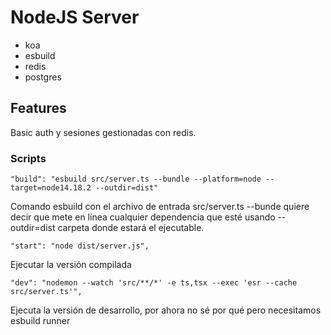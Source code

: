 # NodeJS Server

- koa
- esbuild
- redis
- postgres

## Features

Basic auth y sesiones gestionadas con redis.

### Scripts

`"build": "esbuild src/server.ts --bundle --platform=node --target=node14.18.2 --outdir=dist"`

Comando esbuild con el archivo de entrada src/server.ts
--bunde quiere decir que mete en línea cualquier dependencia que esté usando
--outdir=dist carpeta donde estará el ejecutable.

`"start": "node dist/server.js",`

Ejecutar la versión compilada

`"dev": "nodemon --watch 'src/**/*' -e ts,tsx --exec 'esr --cache src/server.ts'",`

Ejecuta la versión de desarrollo, por ahora no sé por qué pero necesitamos esbuild runner

